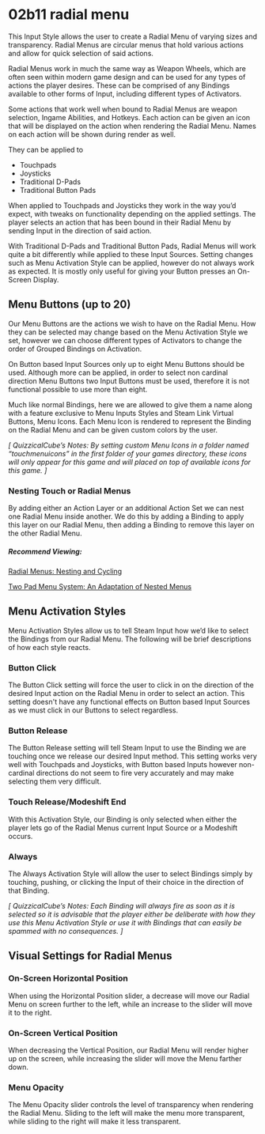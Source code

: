 # 02b11 radial menu

This Input Style allows the user to create a Radial Menu of varying sizes and transparency. Radial Menus are circular menus that hold various actions and allow for quick selection of said actions. 

Radial Menus work in much the same way as Weapon Wheels, which are often seen within modern game design and can be used for any types of actions the player desires. These can be comprised of any Bindings available to other forms of Input, including different types of Activators. 

Some actions that work well when bound to Radial Menus are weapon selection, Ingame Abilities, and Hotkeys. Each action can be given an icon that will be displayed on the action when rendering the Radial Menu. Names on each action will be shown during render as well. 

They can be applied to
* Touchpads
* Joysticks
* Traditional D-Pads
* Traditional Button Pads

When applied to Touchpads and Joysticks they work in the way you’d expect, with tweaks on functionality depending on the applied settings. The player selects an action that has been bound in their Radial Menu by sending Input in the direction of said action.

With Traditional D-Pads and Traditional Button Pads, Radial Menus will work quite a bit differently while applied to these Input Sources. Setting changes such as Menu Activation Style can be applied, however do not always work as expected. It is mostly only useful for giving your Button presses an On-Screen Display.

## Menu Buttons (up to 20)

Our Menu Buttons are the actions we wish to have on the Radial Menu. How they can be selected may change based on the Menu Activation Style we set, however we can choose different types of Activators to change the order of Grouped Bindings on Activation.

On Button based Input Sources only up to eight Menu Buttons should be used. Although more can be applied, in order to select non cardinal direction Menu Buttons two Input Buttons must be used, therefore it is not functional possible to use more than eight.

Much like normal Bindings, here we are allowed to give them a name along with a feature exclusive to Menu Inputs Styles and Steam Link Virtual Buttons, Menu Icons. Each Menu Icon is rendered to represent the Binding on the Radial Menu and can be given custom colors by the user.

*[ QuizzicalCube’s Notes: By setting custom Menu Icons in a folder named “touchmenuicons”  in the first folder of your games directory, these icons will only  appear for this game and will placed on top of available icons for this game. ]*

### Nesting Touch or Radial Menus

By adding either an Action Layer or an additional Action Set we can nest one Radial Menu inside another. We do this by adding a Binding to apply this layer on our Radial Menu, then adding a Binding to remove this layer on the other Radial Menu.

##### Recommend Viewing:
[Radial Menus: Nesting and Cycling](https://youtu.be/UeTUQX45Cwk "Radial Menus: Nesting and Cycling - By Critical Input")

[Two Pad Menu System: An Adaptation of Nested Menus]( https://youtu.be/7vxEGvnfwH8 "Two Pad Menu System: An Adaptation of Nested Menus - By Critical Input")

## Menu Activation Styles

Menu Activation Styles allow us to tell Steam Input how we’d like to select the Bindings from our Radial Menu. The following will be brief descriptions of how each style reacts.

### Button Click

The Button Click setting will force the user to click in on the direction of the desired Input action on the Radial Menu in order to select an action. This setting doesn't have any functional effects on Button based Input Sources as we must click in our Buttons to select regardless.

### Button Release

The Button Release setting will tell Steam Input to use the Binding we are touching once we release our desired Input method. This setting works very well with Touchpads and Joysticks, with Button based Inputs however non-cardinal directions do not seem to fire very accurately and may make selecting them very difficult.

### Touch Release/Modeshift End

With this Activation Style, our Binding is only selected when either the player lets go of the Radial Menus current Input Source or a Modeshift occurs.

### Always

The Always Activation Style will allow the user to select Bindings simply by touching, pushing, or clicking the Input of their choice in the direction of that Binding. 

*[ QuizzicalCube’s Notes: Each Binding will always fire as soon as it is selected so it is advisable that the player either be deliberate with how they use this Menu Activation Style or use it with Bindings that can easily be spammed with no consequences. ]*

## Visual Settings for Radial Menus

### On-Screen Horizontal Position

When using the Horizontal Position slider, a decrease will move our Radial Menu on screen further to the left, while an increase to the slider will move it to the right.

### On-Screen Vertical Position

When decreasing the Vertical Position, our Radial Menu will render higher up on the screen, while increasing the slider will move the Menu farther down.

### Menu Opacity

The Menu Opacity slider controls the level of transparency when rendering the Radial Menu. Sliding to the left will make the menu more transparent, while sliding to the right will make it less transparent.

